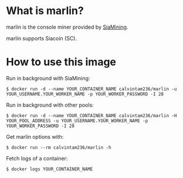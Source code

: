 # What is marlin?

marlin is the console miner provided by [SiaMining](https://github.com/SiaMining/marlin).

marlin supports Siacoin (SC).

# How to use this image

Run in background with SiaMining:

```console
$ docker run -d --name YOUR_CONTAINER_NAME calvintam236/marlin -u YOUR_USERNAME.YOUR_WORKER_NAME -p YOUR_WORKER_PASSWORD -I 28
```

Run in background with other pools:

```console
$ docker run -d --name YOUR_CONTAINER_NAME calvintam236/marlin -H YOUR_POOL_ADDRESS -u YOUR_USERNAME.YOUR_WORKER_NAME -p YOUR_WORKER_PASSWORD -I 28
```

Get marlin options with:

```console
$ docker run --rm calvintam236/marlin -h
```

Fetch logs of a container:

```console
$ docker logs YOUR_CONTAINER_NAME
```
